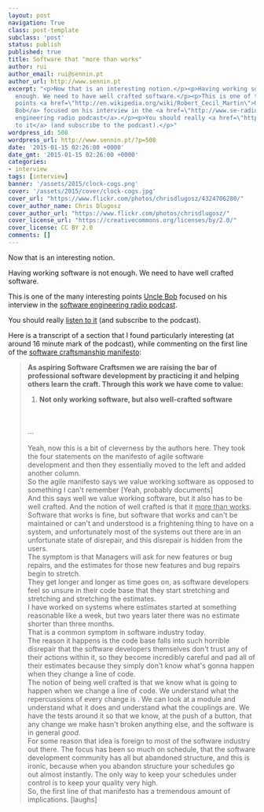 ```yaml
---
layout: post
navigation: True
class: post-template
subclass: 'post'
status: publish
published: true
title: Software that "more than works"
author: rui
author_email: rui@sennin.pt
author_url: http://www.sennin.pt
excerpt: "<p>Now that is an interesting notion.</p><p>Having working software is not
  enough. We need to have well crafted software.</p><p>This is one of the many interesting
  points <a href=\"http://en.wikipedia.org/wiki/Robert_Cecil_Martin\">Uncle
  Bob</a> focused on his interview in the <a href=\"http://www.se-radio.net/\">software
  engineering radio podcast</a>.</p><p>You should really <a href=\"http://www.se-radio.net/2009/11/episode-150-software-craftsmanship-with-bob-martin/\">listen
  to it</a> (and subscribe to the podcast).</p>"
wordpress_id: 508
wordpress_url: http://www.sennin.pt/?p=508
date: '2015-01-15 02:26:00 +0000'
date_gmt: '2015-01-15 02:26:00 +0000'
categories:
- interview
tags: [interview]
banner: '/assets/2015/clock-cogs.png'
cover: '/assets/2015/cover/clock-cogs.jpg'
cover_url: "https://www.flickr.com/photos/chrisdlugosz/4324706280/"
cover_author_name: Chris Dlugosz
cover_author_url: "https://www.flickr.com/photos/chrisdlugosz/"
cover_license_url: "https://creativecommons.org/licenses/by/2.0/"
cover_license: CC BY 2.0
comments: []
---
```

<p>Now that is an interesting notion.</p>
<p>Having working software is not enough. We need to have well crafted software.</p>
<p>This is one of the many interesting points <a href="http://en.wikipedia.org/wiki/Robert_Cecil_Martin">Uncle Bob</a> focused on his interview in the <a href="http://www.se-radio.net/">software engineering radio podcast</a>.</p>
<p>You should really <a href="http://www.se-radio.net/2009/11/episode-150-software-craftsmanship-with-bob-martin/">listen to it</a> (and subscribe to the podcast).</p>
<p><a id="more"></a><a id="more-508"></a></p>
<p>Here is a transcript of a section that I found particularly interesting (at around 16 minute mark of the podcast), while commenting on the first line of the <a href="http://manifesto.softwarecraftsmanship.org/">software craftsmanship manifesto</a>:</p>
<blockquote><p><strong>As aspiring Software Craftsmen we are raising the bar of professional software development by practicing it and helping others learn the craft. Through this work we have come to value:</strong></p>
<ol>
<li><strong>Not only working software, but also well-crafted software</strong></li><br />
</ol><br />
...
<div><br clear="none" />Yeah, now this is a bit of cleverness by&nbsp;the authors&nbsp;here. They took the four statements on the manifesto of agile software development&nbsp;and then they essentially moved to the left and added another column.</div>
<div>So the agile manifesto says we value working software as opposed to something I can't remember [Yeah, probably documents]</div>
<div>And this says well we value working software, but it also has to be well crafted. And the notion of well crafted is that it <span style="text-decoration: underline;">more than works</span>.</div>
<div>Software that works is fine, but software that works and can't be maintained or can't and understood is a frightening thing to have on a system, and unfortunately most of the systems out there are in an unfortunate state of disrepair, and this disrepair is hidden from the users.</div>
<div>The symptom is that Managers will ask for new features or&nbsp;bug repairs, and the estimates for those new features and bug repairs begin to stretch.</div>
<div>They get&nbsp;longer and longer as time goes on, as software developers feel so unsure in their code base that they start&nbsp;stretching and stretching and stretching&nbsp;the estimates.</div>
<div>I have worked on systems where estimates started at something reasonable like a week, but two years later there was no estimate shorter than three&nbsp;months.</div>
<div>That is a common symptom in software industry today.</div>
<div>The reason it happens is the code base falls into such horrible disrepair that the software developers themselves don't trust any of their actions within it, so they become incredibly careful and pad all of their estimates because they simply don't know what's gonna happen when they change a line of code.</div>
<div>The notion of being well crafted is that we know what is going to happen when we change a line of code.&nbsp;We understand what the repercussions of every change is . We can look at a module and understand what it does and understand what the couplings are. We have the tests around it so that we know, at the push of a button, that any change we make hasn't broken anything else, and the software is in general&nbsp;<em>good</em>.</div>
<div>For some reason that idea is foreign to most of the software industry out there. The focus has been so much on schedule, that the software development community&nbsp;has all but abandoned structure, and this is ironic, because when you abandon structure your schedules go out&nbsp;almost instantly. The only way to keep your schedules under control is to keep your quality very high.</div>
<div></div>
<div>So, the first line of that manifesto has a tremendous amount of implications. [laughs]</div></blockquote>
